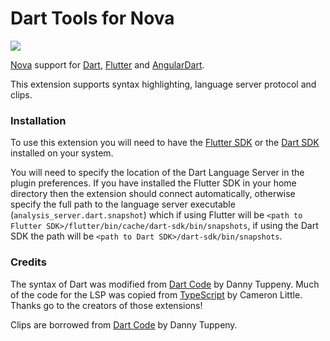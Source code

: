 # Dart Tools for Nova

![](https://github.com/sciencefidelity/Nova-Dart/blob/adc72aa8f38110bcc259f6b05c3d34349e0811b4/Dart.novaextension/Images/README/readme-header.png)

[Nova](https://nova.app) support for [Dart](https://dart.dev), [Flutter](https://flutter.dev) and [AngularDart](https://angualardart.dev).

This extension supports syntax highlighting, language server protocol and clips.

### Installation

To use this extension you will need to have the [Flutter SDK](https://flutter.dev/docs/get-started/install/macos) or the [Dart SDK](https://dart.dev/get-dart) installed on your system.

You will need to specify the location of the Dart Language Server in the plugin preferences. If you have installed the Flutter SDK in your home directory then the extension should connect automatically, otherwise specify the full path to the language server executable (`analysis_server.dart.snapshot`) which if using Flutter will be `<path to Flutter SDK>/flutter/bin/cache/dart-sdk/bin/snapshots`, if using the Dart SDK the path will be `<path to Dart SDK>/dart-sdk/bin/snapshots`.

### Credits

The syntax of Dart was modified from [Dart Code](https://github.com/Dart-Code/Dart-Code) by Danny Tuppeny. Much of the code for the LSP was copied from [TypeScript](https://github.com/apexskier/nova-typescript) by Cameron Little. Thanks go to the creators of those extensions!

Clips are borrowed from [Dart Code](https://github.com/Dart-Code/Dart-Code) by Danny Tuppeny.
